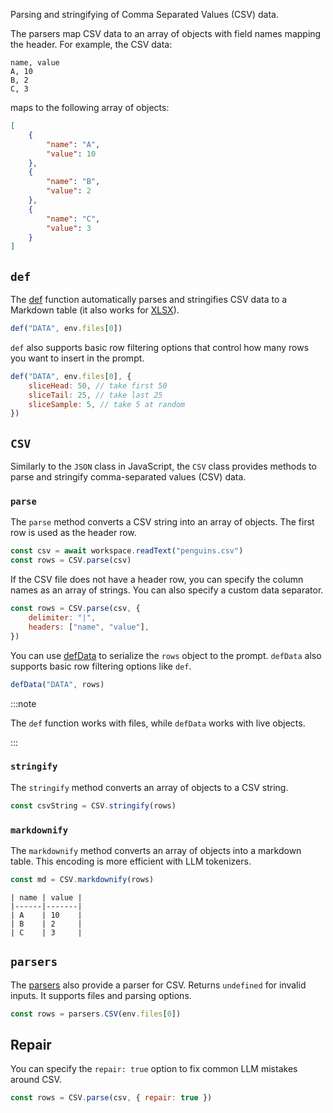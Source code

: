 
Parsing and stringifying of Comma Separated Values (CSV) data.

The parsers map CSV data to an array of objects with field names mapping the header. For example, the CSV data:

```csv
name, value
A, 10
B, 2
C, 3
```

maps to the following array of objects:

```json
[
    {
        "name": "A",
        "value": 10
    },
    {
        "name": "B",
        "value": 2
    },
    {
        "name": "C",
        "value": 3
    }
]
```

## `def`

The [def](/genaiscript/reference/scripts/context) function automatically parses and stringifies CSV data to a Markdown table (it also works for [XLSX](/genaiscript/reference/scripts/xlsx)).

```js assistant=false
def("DATA", env.files[0])
```

`def` also supports basic row filtering options that control how many rows you want to insert in the prompt.

```js assistant=false
def("DATA", env.files[0], {
    sliceHead: 50, // take first 50
    sliceTail: 25, // take last 25
    sliceSample: 5, // take 5 at random
})
```

## `CSV`

Similarly to the `JSON` class in JavaScript, the `CSV` class provides methods to parse and stringify comma-separated values (CSV) data.

### `parse`

The `parse` method converts a CSV string into an array of objects. The first row is used as the header row.

```js "CSV.parse"
const csv = await workspace.readText("penguins.csv")
const rows = CSV.parse(csv)
```

If the CSV file does not have a header row, you can specify the column names as an array of strings. You can also specify a custom data separator.

```js
const rows = CSV.parse(csv, {
    delimiter: "|",
    headers: ["name", "value"],
})
```

You can use [defData](/genaiscript/reference/scripts/context) to serialize the `rows` object to the prompt. `defData` also supports basic row filtering options like `def`.

```js
defData("DATA", rows)
```

:::note

The `def` function works with files, while `defData` works with live objects.

:::

### `stringify`

The `stringify` method converts an array of objects to a CSV string.

```js "CSV.stringify"
const csvString = CSV.stringify(rows)
```

### `markdownify`

The `markdownify` method converts an array of objects into a markdown table. This encoding is more efficient with LLM tokenizers.

```js "CSV.markdownify"
const md = CSV.markdownify(rows)
```

```text
| name | value |
|------|-------|
| A    | 10    |
| B    | 2     |
| C    | 3     |
```

## `parsers`

The [parsers](/genaiscript/reference/scripts/parsers) also provide a parser for CSV. Returns `undefined` for invalid inputs. It supports files and parsing options.

```js
const rows = parsers.CSV(env.files[0])
```


## Repair

You can specify the `repair: true` option to fix common LLM mistakes around CSV.

```js
const rows = CSV.parse(csv, { repair: true })
```
